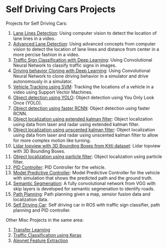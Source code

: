 # Self Driving Cars Projects

Projects for Self Driving Cars:

1. [Lane Lines Detection](https://github.com/kashmawy/lane_detection): Using computer vision to detect the location of lane lines in a video.
2. [Advanced Lane Detection](https://github.com/kashmawy/advanced_line_detection): Using advanced concepts from computer vision to detect the location of lane lines and distance from center in a more percise fashion in a video.
3. [Traffic Sign Classification with Deep Learning](https://github.com/kashmawy/traffic_sign_classifier): Using Convolutional Neural Network to classify traffic signs in images.
4. [Driving behavior Cloning with Deep Learning](https://github.com/kashmawy/autonomous_deeplearning): Using Convolutional Neural Network to clone driving behavior in a simulator and drive autonomously in a simulator.
5. [Vehicle Tracking using SVM](https://github.com/kashmawy/vehicle_tracking): Tracking the locations of a vehicle in a video using Support Vector Machines.
6. [Object detection using YOLO](https://github.com/kashmawy/object_detection_YOLO): Object detection using You Only Look Once (YOLO).
7. [Object detection using faster RCNN](https://github.com/kashmawy/object_detection_faster_RCNN): Object detection using faster RCNN.
8. [Object localization using extended kalman filter](https://github.com/kashmawy/localization_extended_kalman_filter): Object localization using data from laser and radar using extended kalman filter.
9. [Object localization using unscented kalman filter](https://github.com/kashmawy/localization_unscented_kalman_filter): Object localization using data from laser and radar using unscented kalman filter to allow for more complex motion like turning.
10. [Lidar topview with 3D Bounding Boxes from Kitti dataset](https://github.com/kashmawy/kitti_lidar_topview_3D_BB): Lidar topview with 3D Bounding Boxes.
11. [Object localization using particle filter](https://github.com/kashmawy/localization_particle_filter): Object localization using particle filter.
12. [PID Controller](https://github.com/kashmawy/pid_controller): PID Controller for the vehicle.
13. [Model Predictive Controller](https://github.com/kashmawy/model_predictive_controller): Model Predictive Controller for the vehicle with simulation that shows the predicted path and the ground truth.
14. [Semantic Segmenation](https://github.com/kashmawy/semantic_segmentation): A fully convolutional network from VGG with skip layers is developed for semantic segmenation to identify roads.
15. [Path Planning](https://github.com/kashmawy/path_planning): Path planning given a map, sensior fusion data and localization data.
16. [Self Driving Car](https://github.com/kashmawy/CarND-Capstone): Self driving car in ROS with traffic sign classifier, path planning and PID controller.

Other Misc Projects in the same area:

1. [Transfer Learning](https://github.com/kashmawy/transfer_learning)
2. [Traffic Classification using Keras](https://github.com/kashmawy/traffic_sign_classifier_with_keras)
3. [Alexnet Feature Extraction](https://github.com/kashmawy/alexnet_feature_extraction)
